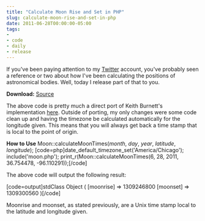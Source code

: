 ```yaml
---
title: "Calculate Moon Rise and Set in PHP"
slug: calculate-moon-rise-and-set-in-php
date: 2011-06-28T00:00:00-05:00
tags:
- 
- code
- daily
- release
---
```

If you've been paying attention to my [Twitter](http://twitter.com/dxprog) account, you've probably seen a reference or two about how I've been calculating the positions of astronomical bodies. Well, today I release part of that to you.

**Download:** [Source](http://pastebin.com/TYfssCph)

The above code is pretty much a direct port of Keith Burnett's implementation [here](http://bodmas.org/astronomy/riset.html). Outside of porting, my only changes were some code clean up and having the timezone be calculated automatically for the longitude given. This means that you will always get back a time stamp that is local to the point of origin.

**How to Use**
Moon::calculateMoonTimes(_month_, _day_, _year_, _latitude_, _longitude_);
[code=php]date_default_timezone_set('America/Chicago');
include('moon.php');
print_r(Moon::calculateMoonTimes(6, 28, 2011, 36.754478, -96.110291));[/code]

The above code will output the following result:

[code=output]stdClass Object ( [moonrise] => 1309246800 [moonset] => 1309300560 )[/code]

Moonrise and moonset, as stated previously, are a Unix time stamp local to the latitude and longitude given.
